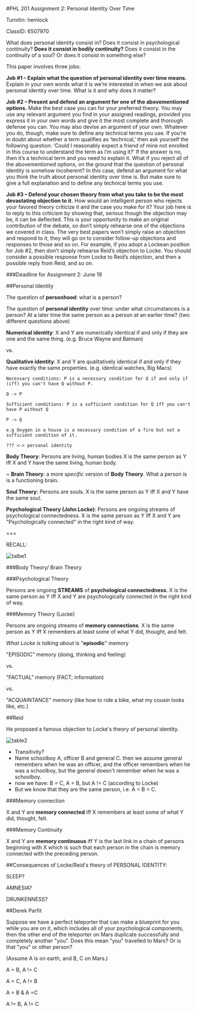 #PHL 201 Assignment 2: Personal Identity Over Time

Turnitin: hemlock

ClassID: 6507970

What does personal identity consist in? Does it consist in psychological continuity? **Does it consist in bodily continuity?** Does it consist in the continuity of a soul? Or does it consist in something else?

This paper involves three jobs:

**Job #1 – Explain what the question of personal identity over time means.** Explain in your own words what it is we’re interested in when we ask about personal identity over time. What is it and why does it matter?

**Job #2 – Present and defend an argument for one of the abovementioned options.** Make the best case you can for your preferred theory. You may use any relevant argument you find in your assigned readings, provided you express it in your own words and give it the most complete and thorough defense you can. You may also devise an argument of your own. Whatever you do, though, make sure to define any technical terms you use. If you’re in doubt about whether a term qualifies as ‘technical,’ then ask yourself the following question: ‘Could I reasonably expect a friend of mine not enrolled in this course to understand the term as I’m using it?’ If the answer is no, then it’s a technical term and you need to explain it. What if you reject all of the abovementioned options, on the ground that the question of personal identity is somehow incoherent? In this case, defend an argument for what you think the truth about personal identity over time is. But make sure to give a full explanation and to define any technical terms you use.

**Job #3 – Defend your chosen theory from what you take to be the most devastating objection to it.** How would an intelligent person who rejects your favored theory criticize it and the case you make for it? Your job here is to reply to this criticism by showing that, serious though the objection may be, it can be deflected. This is your opportunity to make an original contribution of the debate, so don’t simply rehearse one of the objections we covered in class. The very best papers won’t simply raise an objection and respond to it, they will go on to consider follow-up objections and responses to those and so on. For example, if you adopt a Lockean position for Job #2, then don’t simply rehearse Reid’s objection to Locke. You should consider a possible response from Locke to Reid’s objection, and then a possible reply from Reid, and so on.

###Deadline for Assignment 2: June 19

##Personal Identity

The question of **personhood**: what is a person?

The question of **personal identity** over time: under what circumstances is a person? At a later time the same person as a person at an earlier time? (two different questions above)

**Numerical identity**: X and Y are numerically identical if and only if they are one and the same thing. (e.g. Bruce Wayne and Batman)
	
vs.

**Qualitative identity**: X and Y are qualitatively identical if and only if they have exactly the same properties. (e.g. identical watches, Big Macs)

	Necessary conditions: P is a necessary condition for Q if and only if (iff) you can't have Q without P.

	Q -> P

	Sufficient conditions: P is a sufficient condition for Q iff you can't have P without Q
	
	P -> Q

	e.g Oxygen in a house is a necessary condition of a fire but not a sufficient condition of it.

	??? <-> personal identity

**Body Theory**: Persons are living, human bodies X is the same person as Y iff X and Y have the same living, human body.

~ **Brain Theory**: a more *specific* version of **Body Theory**. What a person is is a functioning brain.

**Soul Theory**: Persons are souls. X is the same person as Y iff X and Y have the same soul.

**Psychological Theory (John Locke)**: Persons are ongoing streams of psychological connectedness. X is the same person as Y iff X and Y are "Psychologically connected" in the right kind of way.

===

RECALL:

![talbe1](/Users/Rexarski/Desktop/table1.png)

###Body Theory/ Brain Theory

###Psychological Theory

Persons are ongoing **STREAMS** of **psychological connectedness**. X is the same person as Y iff X and Y are psychologically connected in the right kind of way.

###Memory Theory (Locke)

Persons are ongoing streams of **memory connections**. X is the same person as Y iff X remembers at least some of what Y did, thought, and felt.

*What Locke is talking about* is "**episodic**" memory

"EPISODIC" memory (doing, thinking and feeling)

vs.

"FACTUAL" memory (FACT; information)

vs.

"ACQUAINTANCE" memory (like how to ride a bike, what my cousin looks like, etc.)

##Reid

He proposed a famous objection to Locke's theory of personal identity.

![table2](/Users/Rexarski/Desktop/table2.png)

- Transitivity?
- Name schoolboy A, officer B and general C. then we assume general remembers when he was an officer, and the officer remembers when he was a schoolboy, but the general doesn't remember when he was a schoolboy.
- now we have: B = C, A = B, but A != C (according to Locke)
- But we know that they are the same person, i.e. A = B = C.

###Memory connection

X and Y are **memory connected** iff X remembers at least some of what Y did, thought, felt.

###Memory Continuity

X and Y are **memory continuous** iff Y is the last link in a chain of persons beginning with X which is such that each person in the chain is memory connected with the preceding person.

##Consequences of Locke/Reid's theory of PERSONAL IDENTITY:

SLEEP?

AMNESIA?

DRUNKENNESS?

##Derek Parfit

Suppose we have a perfect teleporter that can make a blueprint for you while you are on it, which includes all of your psychological components, then the other end of the teleporter on Mars duplicate successfully and completely another "you". Does this mean "you" travelled to Mars? Or is that "you" or other person?

(Assume A is on earth, and B, C on Mars.)

A = B, A != C

A = C, A != B

A = B & A =C

A != B, A != C

